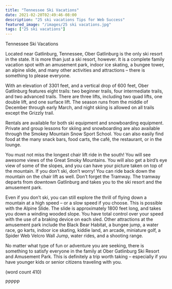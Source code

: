 ```yaml
---
title: "Tennessee Ski Vacations"
date: 2021-02-20T02:49:46-08:00
description: "25 ski vacations Tips for Web Success"
featured_image: "/images/25 ski vacations.jpg"
tags: ["25 ski vacations"]
---
```


Tennessee Ski Vacations

Located near Gatlinburg, Tennessee, Ober 
Gatlinburg is the only ski resort in the state. It is 
more than just a ski resort, however. It is a complete 
family vacation spot with an amusement park, indoor 
ice skating, a bungee tower, an alpine slide, and 
many other activities and attractions – there is 
something to please everyone.

With an elevation of 3301 feet, and a vertical drop of 
600 feet, Ober Gatlinburg features eight trails: two 
beginner trails, four intermediate trails, and two 
advanced trails. There are three lifts, including two 
quad lifts, one double lift, and one surface lift. The 
season runs from the middle of December through 
early March, and night skiing is allowed on all trails 
except the Grizzly trail.

Rentals are available for both ski equipment and 
snowboarding equipment. Private and group lessons 
for skiing and snowboarding are also available 
through the Smokey Mountain Snow Sport School. 
You can also easily find food at the many snack 
bars, food carts, the café, the restaurant, or in the 
lounge.

You must not miss the longest chair lift ride in the 
south! You will see awesome views of the Great 
Smoky Mountains. You will also get a bird’s eye 
view of some of the slopes, and you can have your 
picture taken on top of the mountain. If you don’t 
ski, don’t worry! You can ride back down the 
mountain on the chair lift as well. Don’t forget the 
Tramway. The tramway departs from downtown 
Gatlinburg and takes you to the ski resort and the 
amusement park. 

Even if you don’t ski, you can still explore the thrill 
of flying down a mountain at a high speed – or a 
slow speed if you choose. This is possible with the 
Alpine Slide. The slide is approximately 1800 feet 
long, and takes you down a winding wooded slope. 
You have total control over your speed with the 
use of a braking device on each sled. Other 
attractions at the amusement park include the 
Black Bear Habitat, a bungee jump, a water race, 
go karts, indoor ice skating, kiddie land, an arcade, 
miniature golf, a Spider Web Velcro Wall Jump, 
water rides, and a shooting range.

No matter what type of fun or adventure you are 
seeking, there is something to satisfy everyone in 
the family at Ober Gatlinburg Ski Resort and 
Amusement Park. This is definitely a trip worth taking
– especially if you have younger kids or senior 
citizens traveling with you. 

(word count 410)

PPPPP

